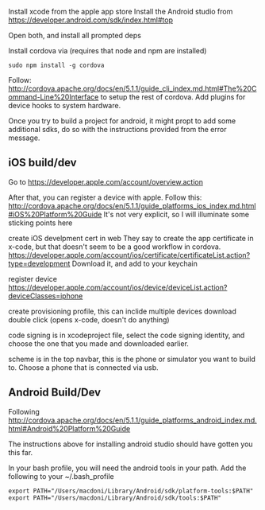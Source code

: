 Install xcode from the apple app store
Install the Android studio from https://developer.android.com/sdk/index.html#top

Open both, and install all prompted deps

Install cordova via
(requires that node and npm are installed)

```console
sudo npm install -g cordova
```

Follow:
http://cordova.apache.org/docs/en/5.1.1/guide_cli_index.md.html#The%20Command-Line%20Interface
to setup the rest of cordova. Add plugins for device hooks to system hardware.

Once you try to build a project for android, it might propt to add some additional sdks, do so with
the instructions provided from the error message.

## iOS build/dev

Go to https://developer.apple.com/account/overview.action

After that, you can register a device with apple.
Follow this:
http://cordova.apache.org/docs/en/5.1.1/guide_platforms_ios_index.md.html#iOS%20Platform%20Guide
It's not very explicit, so I will illuminate some sticking points here

create iOS develpment cert in web
They say to create the app certificate in x-code, but
that doesn't seem to be a good workflow in cordova.
https://developer.apple.com/account/ios/certificate/certificateList.action?type=development
Download it, and add to your keychain

register device
https://developer.apple.com/account/ios/device/deviceList.action?deviceClasses=iphone

create provisioning profile, this can inclide multiple devices
download
double click (opens x-code, doesn't do anything)

code signing is in xcodeproject file, select the code signing identity, and choose the one that you made and downloaded earlier.

scheme is in the top navbar, this is the phone or simulator you want to build to. Choose a phone that is connected via usb.

## Android Build/Dev

Following http://cordova.apache.org/docs/en/5.1.1/guide_platforms_android_index.md.html#Android%20Platform%20Guide

The instructions above for installing android studio should have gotten you this far.

In your bash profile, you will need the android tools in your path. Add the following to your ~/.bash_profile

```shell
export PATH="/Users/macdoni/Library/Android/sdk/platform-tools:$PATH"
export PATH="/Users/macdoni/Library/Android/sdk/tools:$PATH"
```
